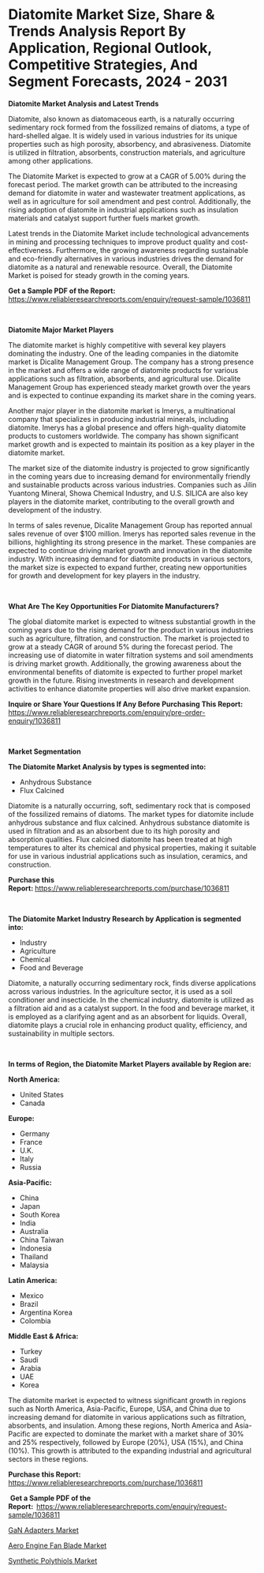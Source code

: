 <p><h1>Diatomite Market Size, Share & Trends Analysis Report By Application, Regional Outlook, Competitive Strategies, And Segment Forecasts, 2024 - 2031</h1></p><p><strong>Diatomite Market Analysis and Latest Trends</strong></p>
<p><p>Diatomite, also known as diatomaceous earth, is a naturally occurring sedimentary rock formed from the fossilized remains of diatoms, a type of hard-shelled algae. It is widely used in various industries for its unique properties such as high porosity, absorbency, and abrasiveness. Diatomite is utilized in filtration, absorbents, construction materials, and agriculture among other applications.</p><p>The Diatomite Market is expected to grow at a CAGR of 5.00% during the forecast period. The market growth can be attributed to the increasing demand for diatomite in water and wastewater treatment applications, as well as in agriculture for soil amendment and pest control. Additionally, the rising adoption of diatomite in industrial applications such as insulation materials and catalyst support further fuels market growth.</p><p>Latest trends in the Diatomite Market include technological advancements in mining and processing techniques to improve product quality and cost-effectiveness. Furthermore, the growing awareness regarding sustainable and eco-friendly alternatives in various industries drives the demand for diatomite as a natural and renewable resource. Overall, the Diatomite Market is poised for steady growth in the coming years.</p></p>
<p><strong>Get a Sample PDF of the Report:&nbsp;</strong> <a href="https://www.reliableresearchreports.com/enquiry/request-sample/1036811">https://www.reliableresearchreports.com/enquiry/request-sample/1036811</a></p>
<p>&nbsp;</p>
<p><strong>Diatomite Major Market Players</strong></p>
<p><p>The diatomite market is highly competitive with several key players dominating the industry. One of the leading companies in the diatomite market is Dicalite Management Group. The company has a strong presence in the market and offers a wide range of diatomite products for various applications such as filtration, absorbents, and agricultural use. Dicalite Management Group has experienced steady market growth over the years and is expected to continue expanding its market share in the coming years.</p><p>Another major player in the diatomite market is Imerys, a multinational company that specializes in producing industrial minerals, including diatomite. Imerys has a global presence and offers high-quality diatomite products to customers worldwide. The company has shown significant market growth and is expected to maintain its position as a key player in the diatomite market. </p><p>The market size of the diatomite industry is projected to grow significantly in the coming years due to increasing demand for environmentally friendly and sustainable products across various industries. Companies such as Jilin Yuantong Mineral, Showa Chemical Industry, and U.S. SILICA are also key players in the diatomite market, contributing to the overall growth and development of the industry.</p><p>In terms of sales revenue, Dicalite Management Group has reported annual sales revenue of over $100 million. Imerys has reported sales revenue in the billions, highlighting its strong presence in the market. These companies are expected to continue driving market growth and innovation in the diatomite industry. With increasing demand for diatomite products in various sectors, the market size is expected to expand further, creating new opportunities for growth and development for key players in the industry.</p></p>
<p>&nbsp;</p>
<p><strong>What Are The Key Opportunities For Diatomite Manufacturers?</strong></p>
<p><p>The global diatomite market is expected to witness substantial growth in the coming years due to the rising demand for the product in various industries such as agriculture, filtration, and construction. The market is projected to grow at a steady CAGR of around 5% during the forecast period. The increasing use of diatomite in water filtration systems and soil amendments is driving market growth. Additionally, the growing awareness about the environmental benefits of diatomite is expected to further propel market growth in the future. Rising investments in research and development activities to enhance diatomite properties will also drive market expansion.</p></p>
<p><strong>Inquire or Share Your Questions If Any Before Purchasing This Report:</strong> <a href="https://www.reliableresearchreports.com/enquiry/pre-order-enquiry/1036811">https://www.reliableresearchreports.com/enquiry/pre-order-enquiry/1036811</a></p>
<p>&nbsp;</p>
<p><strong>Market Segmentation</strong></p>
<p><strong>The Diatomite Market Analysis by types is segmented into:</strong></p>
<p><ul><li>Anhydrous Substance</li><li>Flux Calcined</li></ul></p>
<p><p>Diatomite is a naturally occurring, soft, sedimentary rock that is composed of the fossilized remains of diatoms. The market types for diatomite include anhydrous substance and flux calcined. Anhydrous substance diatomite is used in filtration and as an absorbent due to its high porosity and absorption qualities. Flux calcined diatomite has been treated at high temperatures to alter its chemical and physical properties, making it suitable for use in various industrial applications such as insulation, ceramics, and construction.</p></p>
<p><strong>Purchase this Report:&nbsp;</strong><a href="https://www.reliableresearchreports.com/purchase/1036811">https://www.reliableresearchreports.com/purchase/1036811</a></p>
<p>&nbsp;</p>
<p><strong>The Diatomite Market Industry Research by Application is segmented into:</strong></p>
<p><ul><li>Industry</li><li>Agriculture</li><li>Chemical</li><li>Food and Beverage</li></ul></p>
<p><p>Diatomite, a naturally occurring sedimentary rock, finds diverse applications across various industries. In the agriculture sector, it is used as a soil conditioner and insecticide. In the chemical industry, diatomite is utilized as a filtration aid and as a catalyst support. In the food and beverage market, it is employed as a clarifying agent and as an absorbent for liquids. Overall, diatomite plays a crucial role in enhancing product quality, efficiency, and sustainability in multiple sectors.</p></p>
<p>&nbsp;</p>
<p><strong>In terms of Region, the Diatomite Market Players available by Region are:</strong></p>
<p>
    <p> <strong> North America: </strong>
        <ul>
            <li>United States</li>
            <li>Canada</li>
        </ul>
        </p> 
    <p> <strong> Europe: </strong>
        <ul>
            <li>Germany</li>
            <li>France</li>
            <li>U.K.</li>
            <li>Italy</li>
            <li>Russia</li>
        </ul>
        </p> 
    <p> <strong> Asia-Pacific: </strong>
        <ul>
            <li>China</li>
            <li>Japan</li>
            <li>South Korea</li>
            <li>India</li>
            <li>Australia</li>
            <li>China Taiwan</li>
            <li>Indonesia</li>
            <li>Thailand</li>
            <li>Malaysia</li>
        </ul>
        </p> 
    <p> <strong> Latin America: </strong>
        <ul>
            <li>Mexico</li>
            <li>Brazil</li>
            <li>Argentina Korea</li>
            <li>Colombia</li>
        </ul>
        </p> 
    <p> <strong> Middle East & Africa: </strong>
        <ul>
            <li>Turkey</li>
            <li>Saudi</li>
            <li>Arabia</li>
            <li>UAE</li>
            <li>Korea</li>
        </ul>
    </p>
    </p>
<p><p>The diatomite market is expected to witness significant growth in regions such as North America, Asia-Pacific, Europe, USA, and China due to increasing demand for diatomite in various applications such as filtration, absorbents, and insulation. Among these regions, North America and Asia-Pacific are expected to dominate the market with a market share of 30% and 25% respectively, followed by Europe (20%), USA (15%), and China (10%). This growth is attributed to the expanding industrial and agricultural sectors in these regions.</p></p>
<p><strong>Purchase this Report: </strong><a href="https://www.reliableresearchreports.com/purchase/1036811">https://www.reliableresearchreports.com/purchase/1036811</a></p>
<p>&nbsp;<strong>Get a Sample PDF of the Report:&nbsp;&nbsp;</strong><a href="https://www.reliableresearchreports.com/enquiry/request-sample/1036811">https://www.reliableresearchreports.com/enquiry/request-sample/1036811</a></p>
<p><strong></strong></p>
<p><p><a href="https://view.publitas.com/reportprime-1/gan-adapters-market-size-evaluating-its-market-trends-growth-and-projections-2023-2030/">GaN Adapters Market</a></p><p><a href="https://view.publitas.com/reportprime-1/aero-engine-fan-blade-market-research-report-provides-thorough-industry-overview-which-offers-an-in-depth-analysis-of-product-trends-and-new-market-divisions/">Aero Engine Fan Blade Market</a></p><p><a href="https://view.publitas.com/reportprime-1/synthetic-polythiols-market-insights-market-players-and-forecast-till-2030/">Synthetic Polythiols Market</a></p></p>